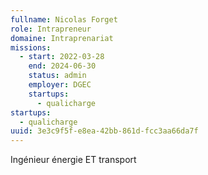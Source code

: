 ```yaml
---
fullname: Nicolas Forget
role: Intrapreneur
domaine: Intraprenariat
missions:
  - start: 2022-03-28
    end: 2024-06-30
    status: admin
    employer: DGEC
    startups:
      - qualicharge
startups:
  - qualicharge
uuid: 3e3c9f5f-e8ea-42bb-861d-fcc3aa66da7f
---
```

Ingénieur énergie ET transport
